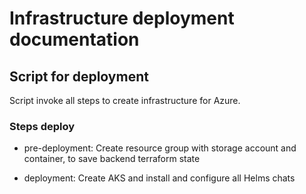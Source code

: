 # Infrastructure deployment documentation

## Script for deployment
Script invoke all steps to create infrastructure for Azure.

### Steps deploy
- pre-deployment: Create resource group with storage account and container, to save backend terraform state

- deployment: Create AKS and install and configure all Helms chats

